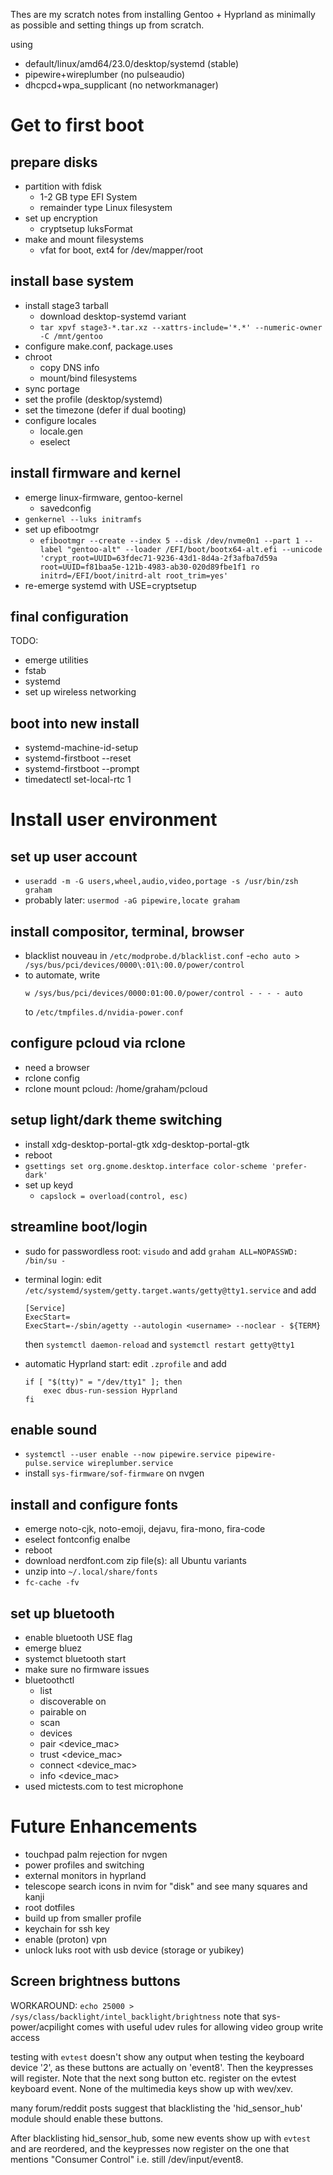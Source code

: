 Thes are my scratch notes from installing Gentoo + Hyprland as minimally as
possible and setting things up from scratch.

using

- default/linux/amd64/23.0/desktop/systemd (stable)
- pipewire+wireplumber (no pulseaudio)
- dhcpcd+wpa_supplicant (no networkmanager)

# Get to first boot

## prepare disks

- partition with fdisk
  - 1-2 GB type EFI System
  - remainder type Linux filesystem
- set up encryption
  - cryptsetup luksFormat
- make and mount filesystems
  - vfat for boot, ext4 for /dev/mapper/root

## install base system

- install stage3 tarball
  - download desktop-systemd variant
  - `tar xpvf stage3-*.tar.xz --xattrs-include='*.*' --numeric-owner -C /mnt/gentoo`
- configure make.conf, package.uses
- chroot
  - copy DNS info
  - mount/bind filesystems
- sync portage
- set the profile (desktop/systemd)
- set the timezone (defer if dual booting)
- configure locales
  - locale.gen
  - eselect

## install firmware and kernel

- emerge linux-firmware, gentoo-kernel
  - savedconfig
- `genkernel --luks initramfs`
- set up efibootmgr
  - `efibootmgr --create --index 5 --disk /dev/nvme0n1 --part 1 --label "gentoo-alt" --loader /EFI/boot/bootx64-alt.efi --unicode 'crypt_root=UUID=63fdec71-9236-43d1-8d4a-2f3afba7d59a root=UUID=f81baa5e-121b-4983-ab30-020d89fbe1f1 ro initrd=/EFI/boot/initrd-alt root_trim=yes'`
- re-emerge systemd with USE=cryptsetup

## final configuration

TODO:

- emerge utilities
- fstab
- systemd
- set up wireless networking

## boot into new install

- systemd-machine-id-setup
- systemd-firstboot --reset
- systemd-firstboot --prompt
- timedatectl set-local-rtc 1

# Install user environment

## set up user account

- `useradd -m -G users,wheel,audio,video,portage -s /usr/bin/zsh graham`
- probably later: `usermod -aG pipewire,locate graham`

## install compositor, terminal, browser

- blacklist nouveau in `/etc/modprobe.d/blacklist.conf`
-`echo auto > /sys/bus/pci/devices/0000\:01\:00.0/power/control`
- to automate, write
  ```
  w /sys/bus/pci/devices/0000:01:00.0/power/control - - - - auto
  ```
  to `/etc/tmpfiles.d/nvidia-power.conf`

## configure pcloud via rclone

- need a browser
- rclone config
- rclone mount pcloud: /home/graham/pcloud

## setup light/dark theme switching

- install xdg-desktop-portal-gtk xdg-desktop-portal-gtk
- reboot
- `gsettings set org.gnome.desktop.interface color-scheme 'prefer-dark'`
- set up keyd
  - `capslock = overload(control, esc)`

## streamline boot/login

- sudo for passwordless root: `visudo` and add `graham ALL=NOPASSWD: /bin/su -`
- terminal login: edit `/etc/systemd/system/getty.target.wants/getty@tty1.service` and add

  ```
  [Service]
  ExecStart=
  ExecStart=-/sbin/agetty --autologin <username> --noclear - ${TERM}
  ```

  then `systemctl daemon-reload` and `systemctl restart getty@tty1`

- automatic Hyprland start: edit `.zprofile` and add

  ```
  if [ "$(tty)" = "/dev/tty1" ]; then
      exec dbus-run-session Hyprland
  fi
  ```

## enable sound

- `systemctl --user enable --now pipewire.service pipewire-pulse.service wireplumber.service`
- install `sys-firmware/sof-firmware` on nvgen

## install and configure fonts

- emerge noto-cjk, noto-emoji, dejavu, fira-mono, fira-code
- eselect fontconfig enalbe <target>
- reboot
- download nerdfont.com zip file(s): all Ubuntu variants
- unzip into `~/.local/share/fonts`
- `fc-cache -fv`

## set up bluetooth

- enable bluetooth USE flag
- emerge bluez
- systemct bluetooth start
- make sure no firmware issues
- bluetoothctl
  - list
  - discoverable on
  - pairable on
  - scan
  - devices
  - pair <device_mac>
  - trust <device_mac>
  - connect <device_mac>
  - info <device_mac>
- used mictests.com to test microphone

# Future Enhancements

- touchpad palm rejection for nvgen
- power profiles and switching
- external monitors in hyprland
- telescope search icons in nvim for "disk" and see many squares and kanji
- root dotfiles
- build up from smaller profile
- keychain for ssh key
- enable (proton) vpn
- unlock luks root with usb device (storage or yubikey)

## Screen brightness buttons

WORKAROUND:
`echo 25000 > /sys/class/backlight/intel_backlight/brightness`
note that sys-power/acpilight comes with useful udev rules for allowing video
group write access

testing with `evtest` doesn't show any output when testing the keyboard device
'2', as these buttons are actually on 'event8'. Then the keypresses will
register. Note that the next song button etc. register on the evtest keyboard
event. None of the multimedia keys show up with wev/xev.

many forum/reddit posts suggest that blacklisting the 'hid_sensor_hub' module
should enable these buttons.

After blacklisting hid_sensor_hub, some new events show up with `evtest` and are
reordered, and the keypresses now register on the one that mentions "Consumer
Control" i.e. still /dev/input/event8.
